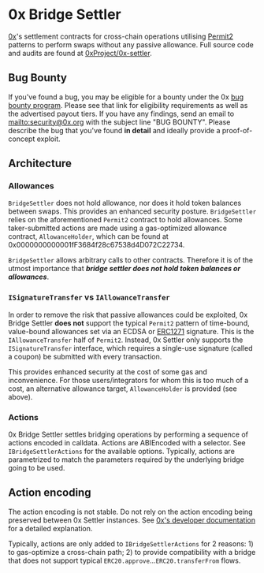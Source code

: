 # 0x Bridge Settler

[0x](https://0x.org/)'s settlement contracts for cross-chain operations
utilising [Permit2](https://github.com/Uniswap/permit2) patterns to perform 
swaps without any passive allowance. Full source code and audits are found at
[0xProject/0x-settler](https://github.com/0xProject/0x-settler).

## Bug Bounty

If you've found a bug, you may be eligible for a bounty under the 0x [bug bounty
program](https://0x.org/docs/developer-resources/bounties). Please see that link
for eligibility requirements as well as the advertised payout tiers. If you have
any findings, send an email to [mailto:security@0x.org](security@0x.org) with
the subject line "BUG BOUNTY". Please describe the bug that you've found **in
detail** and ideally provide a proof-of-concept exploit.

## Architecture

### Allowances

`BridgeSettler` does not hold allowance, nor does it hold token balances between
swaps. This provides an enhanced security posture. `BridgeSettler` relies on the
aforementioned `Permit2` contract to hold allowances. Some taker-submitted actions
are made using a gas-optimized allowance contract, `AllowanceHolder`, which can
be found at 0x0000000000001fF3684f28c67538d4D072C22734.

`BridgeSettler` allows arbitrary calls to other contracts. Therefore it is of the
utmost importance that _**bridge settler does not hold token balances or allowances**_.

### `ISignatureTransfer` vs `IAllowanceTransfer`

In order to remove the risk that passive allowances could be exploited, 0x
Bridge Settler **does not** support the typical `Permit2` pattern of time-bound,
value-bound allowances set via an ECDSA or
[ERC1271](https://eips.ethereum.org/EIPS/eip-1271) signature. This is the
`IAllowanceTransfer` half of `Permit2`. Instead, 0x Settler only supports the
`ISignatureTransfer` interface, which requires a single-use signature (called a
coupon) be submitted with every transaction.

This provides enhanced security at the cost of some gas and inconvenience. For
those users/integrators for whom this is too much of a cost, an alternative
allowance target, `AllowanceHolder` is provided (see above).

### Actions

0x Bridge Settler settles bridging operations by performing a sequence of actions 
encoded in calldata. Actions are ABIEncoded with a selector. See `IBridgeSettlerActions` 
for the available options. Typically, actions are parametrized to match the parameters
required by the underlying bridge going to be used.

## Action encoding

The action encoding is not stable. Do not rely on the action encoding being
preserved between 0x Settler instances. See [0x's developer
documentation](https://0x.org/docs/developer-resources/settler) for a detailed
explanation.

Typically, actions are only added to `IBridgeSettlerActions` for 2 reasons: 1) to
gas-optimize a cross-chain path; 2) to provide compatibility with a bridge that 
does not support typical `ERC20.approve`...`ERC20.transferFrom` flows.
